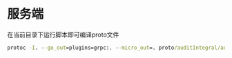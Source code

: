 # 服务端

在当前目录下运行脚本即可编译proto文件   
```cmd
protoc -I. --go_out=plugins=grpc:. --micro_out=. proto/auditIntegral/auditIntegral.proto
```